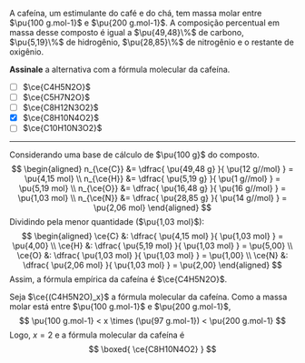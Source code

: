 A cafeína, um estimulante do café e do chá, tem massa molar entre $\pu{100 g.mol-1}$ e $\pu{200 g.mol-1}$. A composição percentual em massa desse composto é igual a $\pu{49,48}\%$ de carbono, $\pu{5,19}\%$ de hidrogênio, $\pu{28,85}\%$ de nitrogênio e o restante de oxigênio.

**Assinale** a alternativa com a fórmula molecular da cafeína.

- [ ] $\ce{C4H5N2O}$
- [ ] $\ce{C5H7N2O}$
- [ ] $\ce{C8H12N3O2}$
- [x] $\ce{C8H10N4O2}$
- [ ] $\ce{C10H10N3O2}$

---

Considerando uma base de cálculo de $\pu{100 g}$ do composto.
$$
\begin{aligned}
   n_{\ce{C}} &= \dfrac{ \pu{49,48 g} }{ \pu{12 g//mol} } = \pu{4,15 mol} \\
   n_{\ce{H}} &= \dfrac{ \pu{5,19 g} }{ \pu{1 g//mol} } = \pu{5,19 mol} \\
   n_{\ce{O}} &= \dfrac{ \pu{16,48 g} }{ \pu{16 g//mol} } = \pu{1,03 mol} \\
   n_{\ce{N}} &= \dfrac{ \pu{28,85 g} }{ \pu{14 g//mol} } = \pu{2,06 mol}
\end{aligned}
$$
Dividindo pela menor quantidade ($\pu{1,03 mol}$):
$$
\begin{aligned}
   \ce{C} &: \dfrac{ \pu{4,15 mol} }{ \pu{1,03 mol} } = \pu{4,00} \\
   \ce{H} &: \dfrac{ \pu{5,19 mol} }{ \pu{1,03 mol} } = \pu{5,00} \\
   \ce{O} &: \dfrac{ \pu{1,03 mol} }{ \pu{1,03 mol} } = \pu{1,00} \\
   \ce{N} &: \dfrac{ \pu{2,06 mol} }{ \pu{1,03 mol} } = \pu{2,00}
\end{aligned}
$$
Assim, a fórmula empírica da cafeína é $\ce{C4H5N2O}$. 

Seja $\ce{(C4H5N2O)_x}$ a fórmula molecular da cafeína. Como a massa molar está entre $\pu{100 g.mol-1}$ e $\pu{200 g.mol-1}$,
$$
    \pu{100 g.mol-1} < x \times (\pu{97 g.mol-1}) < \pu{200 g.mol-1}
$$
Logo, $x = 2$ e a fórmula molecular da cafeína é
$$
    \boxed{ \ce{C8H10N4O2} }
$$